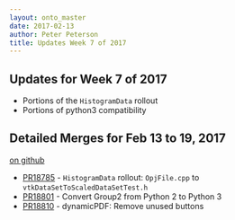 ```yaml
---
layout: onto_master
date: 2017-02-13
author: Peter Peterson
title: Updates Week 7 of 2017
---
```

Updates for Week 7 of 2017
--------------------------

* Portions of the `HistogramData` rollout
* Portions of python3 compatibility

Detailed Merges for Feb 13 to 19, 2017
--------------------------------------
[on github](https://github.com/mantidproject/mantid/pulls?q=is%3Apr+merged%3A2017-02-14..2017-02-19)

* [PR18785](https://github.com/mantidproject/mantid/pull/18785) - `HistogramData` rollout: `OpjFile.cpp` to `vtkDataSetToScaledDataSetTest.h`
* [PR18801](https://github.com/mantidproject/mantid/pull/18801) - Convert Group2 from Python 2 to Python 3
* [PR18810](https://github.com/mantidproject/mantid/pull/18810) - dynamicPDF: Remove unused buttons
